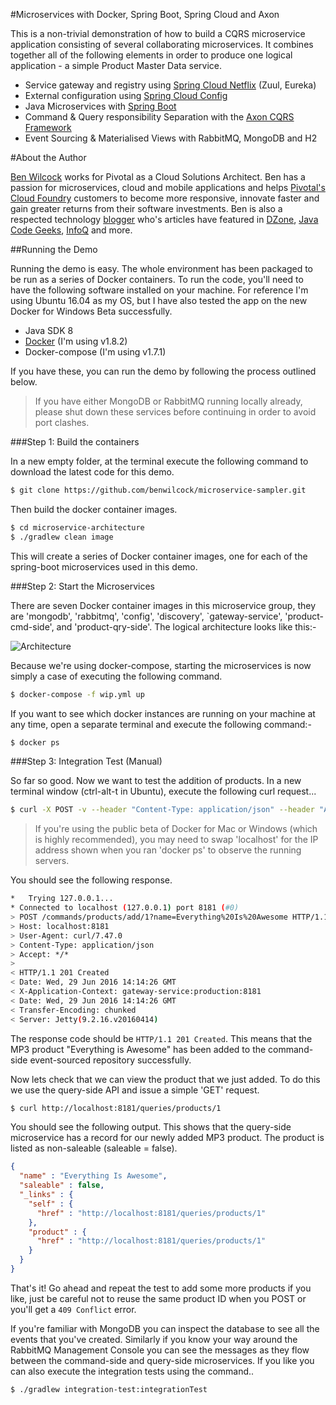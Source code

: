 #Microservices with Docker, Spring Boot, Spring Cloud and Axon

This is a non-trivial demonstration of how to build a CQRS microservice application consisting of several collaborating microservices. It combines together all of the following elements in order to produce one logical application - a simple Product Master Data service.

 - Service gateway and registry using [Spring Cloud Netflix](https://cloud.spring.io/spring-cloud-netflix/) (Zuul, Eureka)
 - External configuration using [Spring Cloud Config](https://cloud.spring.io/spring-cloud-config/)
 - Java Microservices with [Spring Boot](http://projects.spring.io/spring-boot/)
 - Command & Query responsibility Separation with the [Axon CQRS Framework](http://www.axonframework.org/)
 - Event Sourcing & Materialised Views with RabbitMQ, MongoDB and H2

#About the Author

[Ben Wilcock](https://uk.linkedin.com/in/benwilcock) works for Pivotal as a Cloud Solutions Architect. Ben has a passion for microservices, cloud and mobile applications and helps [Pivotal's Cloud Foundry](http://pivotal.io/platform) customers to become more responsive, innovate faster and gain greater returns from their software investments. Ben is also a respected technology [blogger](http://benwilcock.wordpress.com) who's articles have featured in [DZone](https://dzone.com/users/296242/benwilcock.html), [Java Code Geeks](https://www.javacodegeeks.com/author/ben-wilcock/), [InfoQ](https://www.infoq.com/author/Ben-Wilcock) and more.

##Running the Demo

Running the demo is easy. The whole environment has been packaged to be run as a series of Docker containers. To run the code, you'll need to have the following software installed on your machine. For reference I'm using Ubuntu 16.04 as my OS, but I have also tested the app on the new Docker for Windows Beta successfully.

 - Java SDK 8
 - [Docker](https://www.docker.com) (I'm using v1.8.2)
 - Docker-compose (I'm using v1.7.1)

If you have these, you can run the demo by following the process outlined below.

>If you have either MongoDB or RabbitMQ running locally already, please shut down these services before continuing in order to avoid port clashes.

###Step 1: Build the containers

In a new empty folder, at the terminal execute the following command to download the latest code for this demo.

```bash
$ git clone https://github.com/benwilcock/microservice-sampler.git
```

Then build the docker container images.

```bash
$ cd microservice-architecture
$ ./gradlew clean image
```

This will create a series of Docker container images, one for each of the spring-boot microservices used in this demo.

###Step 2: Start the Microservices

There are seven Docker container images in this microservice group, they are 'mongodb', 'rabbitmq', 'config', 'discovery', `gateway-service', 'product-cmd-side', and 'product-qry-side'. The logical architecture looks like this:-

![Architecture](https://github.com/benwilcock/microservice-sampler/blob/master/slides/CQRS-Architecture-02.png "Architecture")

Because we're using docker-compose, starting the microservices is now simply a case of executing the following command.

```bash
$ docker-compose -f wip.yml up
```

If you want to see which docker instances are running on your machine at any time, open a separate terminal and execute the following command:-

```bash
$ docker ps
```

###Step 3: Integration Test (Manual)

So far so good. Now we want to test the addition of products. In a new terminal window (ctrl-alt-t in Ubuntu), execute the following curl request...

```bash
$ curl -X POST -v --header "Content-Type: application/json" --header "Accept: */*" "http://localhost:8181/commands/products/add/1?name=Everything%20Is%20Awesome"
```

>If you're using the public beta of Docker for Mac or Windows (which is highly recommended), you may need to swap 'localhost' for the IP address shown when you ran 'docker ps' to observe the running servers.

You should see the following response.

```bash
*   Trying 127.0.0.1...
* Connected to localhost (127.0.0.1) port 8181 (#0)
> POST /commands/products/add/1?name=Everything%20Is%20Awesome HTTP/1.1
> Host: localhost:8181
> User-Agent: curl/7.47.0
> Content-Type: application/json
> Accept: */*
>
< HTTP/1.1 201 Created
< Date: Wed, 29 Jun 2016 14:14:26 GMT
< X-Application-Context: gateway-service:production:8181
< Date: Wed, 29 Jun 2016 14:14:26 GMT
< Transfer-Encoding: chunked
< Server: Jetty(9.2.16.v20160414)
```

The response code should be `HTTP/1.1 201 Created`. This means that the MP3 product "Everything is Awesome" has been added to the command-side event-sourced repository successfully.

Now lets check that we can view the product that we just added. To do this we use the query-side API and issue a simple 'GET' request.

```bash
$ curl http://localhost:8181/queries/products/1
```

You should see the following output. This shows that the query-side microservice has a record for our newly added MP3 product. The product is listed as non-saleable (saleable = false).

```json
{
  "name" : "Everything Is Awesome",
  "saleable" : false,
  "_links" : {
    "self" : {
      "href" : "http://localhost:8181/queries/products/1"
    },
    "product" : {
      "href" : "http://localhost:8181/queries/products/1"
    }
  }
}
```

That's it! Go ahead and repeat the test to add some more products if you like, just be careful not to reuse the same product ID when you POST or you'll get a `409 Conflict` error.

If you're familiar with MongoDB you can inspect the database to see all the events that you've created. Similarly if you know your way around the RabbitMQ Management Console you can see the messages as they flow between the command-side and query-side microservices. If you like you can also execute the integration tests using the command..

```bash
$ ./gradlew integration-test:integrationTest
```
